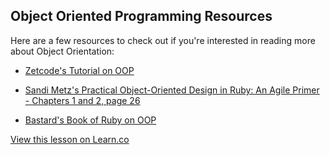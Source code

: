 

## Object Oriented Programming Resources

Here are a few resources to check out if you're interested in reading more about Object Orientation:

+ [Zetcode's Tutorial on OOP](http://zetcode.com/lang/rubytutorial/oop/)

+ [Sandi Metz's Practical Object-Oriented Design in Ruby: An Agile Primer - Chapters 1 and 2, page 26](http://books.flatironschool.com/books/102)

+ [Bastard's Book of Ruby on OOP](http://ruby.bastardsbook.com/chapters/oops/)

<a href='https://learn.co/lessons/hs-oo-resources' data-visibility='hidden'>View this lesson on Learn.co</a>
